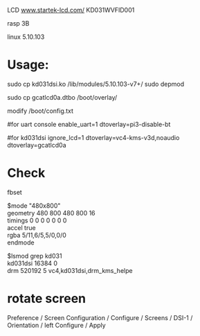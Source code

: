 LCD
www.startek-lcd.com/
KD031WVFID001

rasp 3B

linux 5.10.103


# Usage:
sudo cp kd031dsi.ko /lib/modules/5.10.103-v7+/
sudo depmod

sudo cp gcatlcd0a.dtbo /boot/overlay/

modify /boot/config.txt

#for uart console
enable_uart=1
dtoverlay=pi3-disable-bt

#for kd031dsi
ignore_lcd=1
dtoverlay=vc4-kms-v3d,noaudio
dtoverlay=gcatlcd0a

# Check
fbset                                                         
                                                                                
$mode "480x800"                                                                  
    geometry 480 800 480 800 16                                                 
    timings 0 0 0 0 0 0 0                                                       
    accel true                                                                  
    rgba 5/11,6/5,5/0,0/0                                                       
endmode

$lsmod grep kd031                                            
kd031dsi               16384  0                                                 
drm                   520192  5 vc4,kd031dsi,drm_kms_helpe

# rotate screen

Preference / Screen Configuration / 
Configure / Screens / DSI-1 / Orientation / left
Configure / Apply
